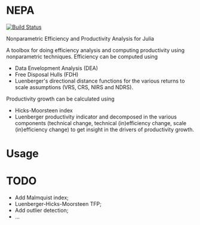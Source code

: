 # NEPA
[![Build Status](https://travis-ci.org/kepiej/NEPA.svg?branch=master)](https://travis-ci.org/kepiej/NEPA)

Nonparametric Efficiency and Productivity Analysis for Julia

A toolbox for doing efficiency analysis and computing productivity using nonparametric techniques. Efficiency can be computed using
* Data Envelopment Analysis (DEA)
* Free Disposal Hulls (FDH)
* Luenberger's directional distance functions
for the various returns to scale assumptions (VRS, CRS, NIRS and NDRS).

Productivity growth can be calculated using
* Hicks-Moorsteen index
* Luenberger productivity indicator
and decomposed in the various components (technical change, technical (in)efficiency change, scale (in)efficiency change) to get insight in the drivers of productivity growth.

# Usage

# TODO

* Add Malmquist index;
* Luenberger-Hicks-Moorsteen TFP;
* Add outlier detection;
* ...
